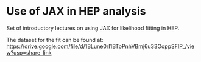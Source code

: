 # Use of JAX in HEP analysis

Set of introductory lectures on using JAX for likelihood fitting in HEP.

The dataset for the fit can be found at: https://drive.google.com/file/d/1BLune0rI1BTpPnhVBmj6u33OoppSFIP_/view?usp=share_link

